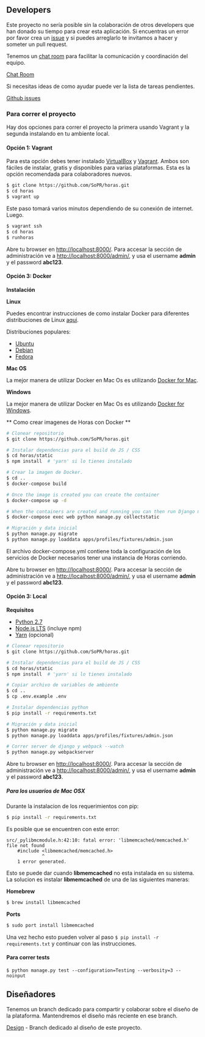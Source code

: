 ## Developers

Este proyecto no sería posible sin la colaboración de otros developers que han donado su tiempo para crear esta aplicación. Si encuentras un error por favor crea un [issue](https://github.com/SoPR/horas/issues) y si puedes arreglarlo te invitamos a hacer y someter un pull request.

Tenemos un [chat room](https://startupsofpr.slack.com/messages/C4HAXGZL5) para facilitar la comunicación y coordinación del equipo.

[Chat Room](https://startupsofpr.slack.com/messages/C4HAXGZL5)

Si necesitas ideas de como ayudar puede ver la lista de tareas pendientes.

[Github issues](https://github.com/SoPR/horas/issues)


### Para correr el proyecto

Hay dos opciones para correr el proyecto la primera usando Vagrant y la segunda instalando en tu ambiente local.

#### Opción 1: Vagrant
Para esta opción debes tener instalado [VirtualBox](https://www.virtualbox.org/) y [Vagrant](http://www.vagrantup.com/). Ambos son fáciles de instalar, gratis y disponibles para varias plataformas. Esta es la opción recomendada para colaboradores nuevos.

```bash
$ git clone https://github.com/SoPR/horas.git
$ cd horas
$ vagrant up
```
Este paso tomará varios minutos dependiendo de su conexión de internet. Luego.

```bash
$ vagrant ssh
$ cd horas
$ runhoras
```

Abre tu browser en [http://localhost:8000/](http://localhost:8000/). Para accesar la sección de administración ve a [http://localhost:8000/admin/](http://localhost:8000/admin/), y usa el username **admin** y el password **abc123**.


#### Opción 3: Docker

**Instalación**

**Linux**

Puedes encontrar instrucciones de como instalar Docker para diferentes distribuciones de Linux [aqui](https://docs.docker.com/engine/installation/#docker-editions).

Distribuciones populares:

- [Ubuntu](https://docs.docker.com/engine/installation/linux/ubuntu/)
- [Debian](https://docs.docker.com/engine/installation/linux/debian/)
- [Fedora](https://docs.docker.com/engine/installation/linux/fedora/)

**Mac OS**

La mejor manera de utilizar Docker en Mac Os es utilizando [Docker for Mac](https://www.docker.com/docker-mac).

**Windows**

La mejor manera de utilizar Docker en Mac Os es utilizando [Docker for Windows](https://www.docker.com/docker-windows).

** Como crear imagenes de Horas con Docker **

```bash
# Clonear repositorio
$ git clone https://github.com/SoPR/horas.git

# Instalar dependencias para el build de JS / CSS
$ cd horas/static
$ npm install  # 'yarn' si lo tienes instalado

# Crear la imagen de Docker.
$ cd ..
$ docker-compose build

# Once the image is created you can create the container
$ docker-compose up -d

# When the containers are created and running you can then run Django manage commands
$ docker-compose exec web python manage.py collectstatic

# Migración y data inicial
$ python manage.py migrate
$ python manage.py loaddata apps/profiles/fixtures/admin.json
```

El archivo docker-compose.yml contiene toda la configuración de los servicios de Docker necesarios tener una instancia de Horas corriendo.

Abre tu browser en [http://localhost:8000/](http://localhost:8000/). Para accesar la sección de administración ve a [http://localhost:8000/admin/](http://localhost:8000/admin/), y usa el username **admin** y el password **abc123**.

#### Opción 3: Local

**Requisitos**

- [Python 2.7](https://www.python.org/)
- [Node.js LTS](https://nodejs.org) (incluye npm)
- [Yarn](https://yarnpkg.com) (opcional)

```bash
# Clonear repositorio
$ git clone https://github.com/SoPR/horas.git

# Instalar dependencias para el build de JS / CSS
$ cd horas/static
$ npm install  # 'yarn' si lo tienes instalado

# Copiar archivo de variables de ambiente
$ cd ..
$ cp .env.example .env

# Instalar dependencias python
$ pip install -r requirements.txt

# Migración y data inicial
$ python manage.py migrate
$ python manage.py loaddata apps/profiles/fixtures/admin.json

# Correr server de django y webpack --watch
$ python manage.py webpackserver
```

Abre tu browser en [http://localhost:8000/](http://localhost:8000/). Para accesar la sección de administración ve a [http://localhost:8000/admin/](http://localhost:8000/admin/), y usa el username **admin** y el password **abc123**.

##### Para los usuarios de Mac OSX
Durante la instalacion de los requerimientos con pip:

```bash
$ pip install -r requirements.txt
```
Es posible que se encuentren con este error:

```
src/_pylibmcmodule.h:42:10: fatal error: 'libmemcached/memcached.h' file not found
    #include <libmemcached/memcached.h>
             ^
    1 error generated.
```

Esto se puede dar cuando __libmemcached__ no esta instalada en su sistema. La solucion es instalar __libmemcached__ de una de las siguientes maneras:

__Homebrew__

```bash
$ brew install libmemcached
```

__Ports__

```bash
$ sudo port install libmemcached
```

Una vez hecho esto pueden volver al paso ```$ pip install -r requirements.txt``` y continuar con las instrucciones.

#### Para correr tests
```
$ python manage.py test --configuration=Testing --verbosity=3 --noinput
```

## Diseñadores

Tenemos un branch dedicado para compartir y colaborar sobre el diseño de la plataforma. Mantendremos el diseño más reciente en ese branch.

[Design](https://github.com/SoPR/horas/tree/design) - Branch dedicado al diseño de este proyecto.